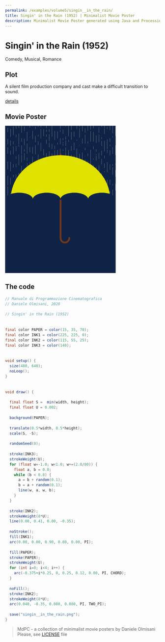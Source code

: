 ```yaml
---
permalink: /examples/volume5/singin__in_the_rain/
title: Singin' in the Rain (1952) | Minimalist Movie Poster
description: Minimalist Movie Poster generated using Java and Processing.
---
```


# Singin' in the Rain (1952)

Comedy, Musical, Romance

## Plot
A silent film production company and cast make a difficult transition to sound.

[details](https://www.imdb.com/title/tt0045152/)

## Movie Poster
<img src="singin__in_the_rain.png"  width="360px" title="Singin' in the Rain">


## The code
```java
// Manuale di Programmazione Cinematografica
// Daniele Olmisani, 2020

// Singin' in the Rain (1952)


final color PAPER = color(15, 35, 70);
final color INK1 = color(225, 225, 0);
final color INK2 = color(115, 55, 25);
final color INK3 = color(140);


void setup() {
  size(480, 640);
  noLoop();
}


void draw() {
  
  final float S =  min(width, height);
  final float U = 0.002;
  
  background(PAPER);
    
  translate(0.5*width, 0.5*height);
  scale(S, -S);

  randomSeed(0);

  stroke(INK3);
  strokeWeight(U);
  for (float w=-1.0; w<1.0; w+=(2.0/80)) {
    float a, b = 0.0;
    while (b < 0.8) {
      a = b + random(0.1);
      b = a + random(0.1);
      line(w, a, w, b);
    }
  }

  stroke(INK2);
  strokeWeight(8*U);
  line(0.00, 0.41, 0.00, -0.35);

  noStroke();  
  fill(INK1);
  arc(0.00, 0.00, 0.90, 0.80, 0.00, PI);
  
  fill(PAPER);
  stroke(PAPER);
  strokeWeight(U);
  for (int i=0; i<4; i++) {
    arc(-0.375+i*0.25, 0, 0.25, 0.12, 0.00, PI, CHORD);
  }
  
  noFill();
  stroke(INK2);
  strokeWeight(8*U);
  arc(0.040, -0.35, 0.080, 0.080, PI, TWO_PI);
 
  save("singin__in_the_rain.png");
}

```

> MdPC - a collection of minimalist movie posters
> by Daniele Olmisani
> Please, see [LICENSE](../../../LICENSE) file
